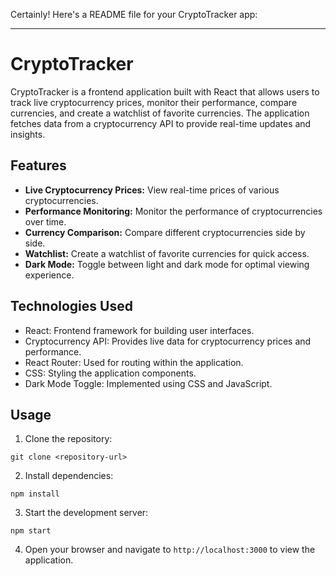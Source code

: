 Certainly! Here's a README file for your CryptoTracker app:

---

# CryptoTracker

CryptoTracker is a frontend application built with React that allows users to track live cryptocurrency prices, monitor their performance, compare currencies, and create a watchlist of favorite currencies. The application fetches data from a cryptocurrency API to provide real-time updates and insights.

## Features

- **Live Cryptocurrency Prices:** View real-time prices of various cryptocurrencies.
- **Performance Monitoring:** Monitor the performance of cryptocurrencies over time.
- **Currency Comparison:** Compare different cryptocurrencies side by side.
- **Watchlist:** Create a watchlist of favorite currencies for quick access.
- **Dark Mode:** Toggle between light and dark mode for optimal viewing experience.

## Technologies Used

- React: Frontend framework for building user interfaces.
- Cryptocurrency API: Provides live data for cryptocurrency prices and performance.
- React Router: Used for routing within the application.
- CSS: Styling the application components.
- Dark Mode Toggle: Implemented using CSS and JavaScript.

## Usage

1. Clone the repository:

```
git clone <repository-url>
```

2. Install dependencies:

```
npm install
```

3. Start the development server:

```
npm start
```

4. Open your browser and navigate to `http://localhost:3000` to view the application.